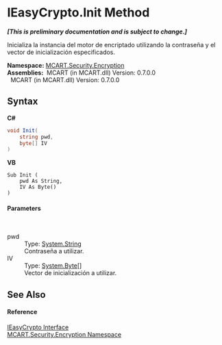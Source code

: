 # IEasyCrypto.Init Method 
 _**\[This is preliminary documentation and is subject to change.\]**_

Inicializa la instancia del motor de encriptado utilizando la contraseña y el vector de inicialización especificados.

**Namespace:**&nbsp;<a href="e67f9c19-8f2e-4254-d207-cccc7508c995">MCART.Security.Encryption</a><br />**Assemblies:**&nbsp;&nbsp;MCART (in MCART.dll) Version: 0.7.0.0<br />&nbsp;&nbsp;MCART (in MCART.dll) Version: 0.7.0.0<br />

## Syntax

**C#**<br />
``` C#
void Init(
	string pwd,
	byte[] IV
)
```

**VB**<br />
``` VB
Sub Init ( 
	pwd As String,
	IV As Byte()
)
```


#### Parameters
&nbsp;<dl><dt>pwd</dt><dd>Type: <a href="http://msdn2.microsoft.com/es-es/library/s1wwdcbf" target="_blank">System.String</a><br />Contraseña a utilizar.</dd><dt>IV</dt><dd>Type: <a href="http://msdn2.microsoft.com/es-es/library/yyb1w04y" target="_blank">System.Byte</a>[]<br />Vector de inicialización a utilizar.</dd></dl>

## See Also


#### Reference
<a href="d3dabdec-6d8b-55d5-feb1-c57335b60e27">IEasyCrypto Interface</a><br /><a href="e67f9c19-8f2e-4254-d207-cccc7508c995">MCART.Security.Encryption Namespace</a><br />
